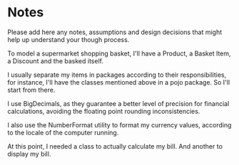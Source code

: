 # Notes

Please add here any notes, assumptions and design decisions that might help up
understand your though process.

To model a supermarket shopping basket, I'll have a Product, a Basket Item, a
Discount and the basked itself.

I usually separate my items in packages according to their responsibilities, for
instance, I'll have the classes mentioned above in a pojo package.  So I'll 
start from there.

I use BigDecimals, as they guarantee a better level of precision  for financial
calculations, avoiding the floating point rounding inconsistencies.

I also use the NumberFormat utility to format my currency values, according to
the locale of the computer running. 

At this point, I needed a class to actually calculate my bill. And another to 
display my bill.
